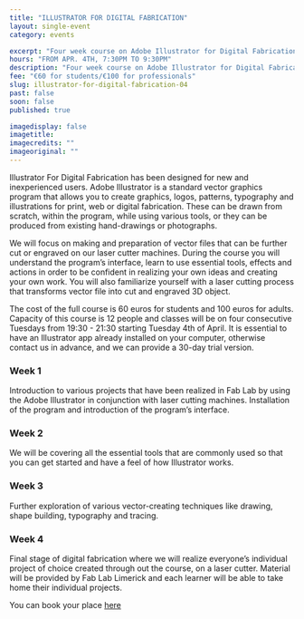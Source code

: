 ```yaml
---
title: "ILLUSTRATOR FOR DIGITAL FABRICATION"
layout: single-event
category: events

excerpt: "Four week course on Adobe Illustrator for Digital Fabrication"
hours: "FROM APR. 4TH, 7:30PM TO 9:30PM"
description: "Four week course on Adobe Illustrator for Digital Fabrication"
fee: "€60 for students/€100 for professionals"
slug: illustrator-for-digital-fabrication-04
past: false
soon: false
published: true

imagedisplay: false
imagetitle:
imagecredits: ""
imageoriginal: ""
---
```


 Illustrator For Digital Fabrication has been designed for new and inexperienced users. Adobe Illustrator is a standard vector graphics program that allows you to create graphics, logos, patterns, typography and illustrations for print, web or digital fabrication.  These can be drawn from scratch, within the program, while using various tools, or they can be produced from existing hand-drawings or photographs.

We will focus on making and preparation of vector files that can be further cut or engraved on our laser cutter machines. During the course you will understand the program’s interface, learn to use essential tools, effects and actions in order to be confident in realizing your own ideas and creating your own work. You will also familiarize yourself with a laser cutting process that transforms vector file into cut and engraved 3D object.

The cost of the full course is 60 euros for students and 100 euros for adults. Capacity of this course is 12 people and classes will be on four consecutive Tuesdays from 19:30 - 21:30 starting Tuesday 4th of April. It is essential to have an Illustrator app already installed on your computer, otherwise contact us in advance, and we can provide a 30-day trial version.

### Week 1
Introduction to various projects that have been realized in Fab Lab by using the Adobe Illustrator in conjunction with laser cutting machines. Installation of the program and introduction of the program’s interface.

### Week 2
We will be covering all the essential tools that are commonly used so that you can get started and have a feel of how Illustrator works.

### Week 3
Further exploration of various vector-creating techniques like drawing, shape building, typography and tracing.

### Week 4
Final stage of digital fabrication where we will realize everyone’s individual project of choice created through out the course, on a laser cutter. Material will be provided by Fab Lab Limerick and each learner will be able to take home their individual projects.

You can book your place [here](http://fablablimerick.ticketleap.com/illustrator-for-digital-fabrication-04/)
